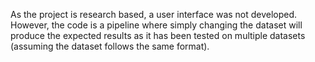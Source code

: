 As the project is research based, a user interface was not developed. However, the code is a pipeline where simply changing the dataset will produce the expected results as it has been tested on multiple datasets (assuming the dataset follows the same format).
